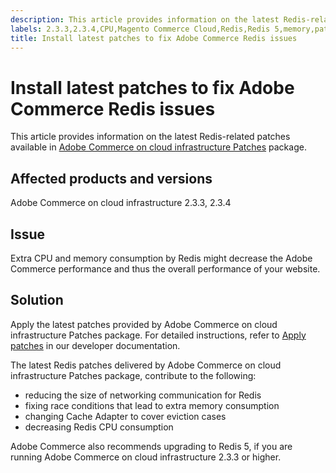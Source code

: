 ```yaml
---
description: This article provides information on the latest Redis-related patches available in Adobe Commerce on cloud infrastructure Patches package.
labels: 2.3.3,2.3.4,CPU,Magento Commerce Cloud,Redis,Redis 5,memory,patch,performance,troubleshooting,Adobe Commerce,cloud infrastructure
title: Install latest patches to fix Adobe Commerce Redis issues
---
```


# Install latest patches to fix Adobe Commerce Redis issues

This article provides information on the latest Redis-related patches available in [Adobe Commerce on cloud infrastructure Patches](https://devdocs.magento.com/cloud/project/project-patch.html) package.

## Affected products and versions

Adobe Commerce on cloud infrastructure 2.3.3, 2.3.4

## Issue

Extra CPU and memory consumption by Redis might decrease the Adobe Commerce performance and thus the overall performance of your website.

## Solution

Apply the latest patches provided by Adobe Commerce on cloud infrastructure Patches package. For detailed instructions, refer to [Apply patches](https://devdocs.magento.com/cloud/project/project-patch.html) in our developer documentation.

The latest Redis patches delivered by Adobe Commerce on cloud infrastructure Patches package, contribute to the following:

* reducing the size of networking communication for Redis
* fixing race conditions that lead to extra memory consumption
* changing Cache Adapter to cover eviction cases
* decreasing Redis CPU consumption

Adobe Commerce also recommends upgrading to Redis 5, if you are running Adobe Commerce on cloud infrastructure 2.3.3 or higher.